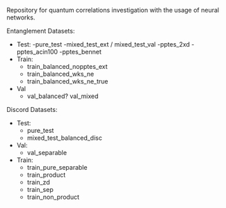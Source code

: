 Repository for quantum correlations investigation with the usage of neural networks.


Entanglement Datasets:
- Test:
    -pure_test
    -mixed_test_ext / mixed_test_val
    -pptes_2xd
    -pptes_acin100
    -pptes_bennet
- Train:
    - train_balanced_nopptes_ext
    - train_balanced_wks_ne
    - train_balanced_wks_ne_true
- Val
    - val_balanced? val_mixed


Discord Datasets:
- Test:
    - pure_test
    - mixed_test_balanced_disc
- Val:
    - val_separable
- Train:
    - train_pure_separable
    - train_product
    - train_zd
    - train_sep
    - train_non_product